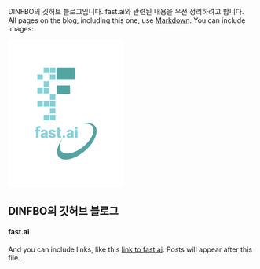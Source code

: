 DINFBO의 깃허브 블로그입니다. fast.ai와 관련된 내용을 우선 정리하려고 합니다.  
All pages on the blog, including this one, use [Markdown](https://guides.github.com/features/mastering-markdown/). You can include images:

![Image of fast.ai logo](images/logo.png)

## DINFBO의 깃허브 블로그
#### fast.ai

And you can include links, like this [link to fast.ai](https://www.fast.ai). Posts will appear after this file. 

